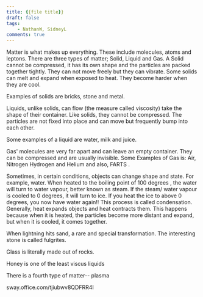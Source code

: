 ```yaml
---
title: {{file title}}
draft: false
tags: 
    - NathanW, SidneyL
comments: true
---
```


Matter is what makes up everything. These include molecules, atoms and leptons. There are three types of matter; Solid, Liquid and Gas. A Solid cannot be compressed, it has its own shape and the particles are packed together tightly. They can not move freely but they can vibrate. Some solids can melt and expand when exposed to heat. They become harder when they are cool.

Examples of solids are bricks, stone and metal.

Liquids, unlike solids, can flow (the measure called viscosity) take the shape of their container. Like solids, they cannot be compressed. The particles are not  fixed into place and can move but frequently bump into each other.

Some examples of a liquid are water, milk and juice.

Gas' molecules are very far apart and can leave an empty container. They can be compressed and are usually invisible. Some Examples of Gas is: Air, Nitrogen Hydrogen and Helium and also, FARTS .

Sometimes, in certain conditions, objects can change shape and state. For example, water. When heated to the boiling point of 100 degrees , the water will turn to water vapour, better known as steam. If the steam/ water vapour is cooled to 0 degrees, it will turn to ice. If you heat the ice to above 0 degrees, you now have water again!! This process is called condensation. Generally, heat expands objects and heat contracts them. This happens because when it is heated, the particles become more distant and expand, but when it is cooled, it comes together.

When lightning hits sand, a rare and special transformation. The interesting stone is called fulgrites.

Glass is literally made out of rocks.

Honey is one of the least viscus liquids

There is a fourth type of matter-- plasma

sway.office.com/tjiubwv8QDFRR4I
